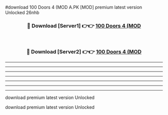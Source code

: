 #download 100 Doors 4 (MOD A.PK [MOD] premium latest version Unlocked 26nhb 



<div align="center">
<h3>🔴 Download [Server1] 👉👉 <a href="https://download1apk.web.app/">100 Doors 4 (MOD</a></h3><br>

<h3>🔴 Download [Server2] 👉👉 <a href="https://download1apk.web.app/">100 Doors 4 (MOD</a></h3>
</div>





----------------------------------------------------------

----------------------------------------------------------

----------------------------------------------------------

----------------------------------------------------------

----------------------------------------------------------

----------------------------------------------------------

----------------------------------------------------------

download premium latest version Unlocked

download premium latest version Unlocked
